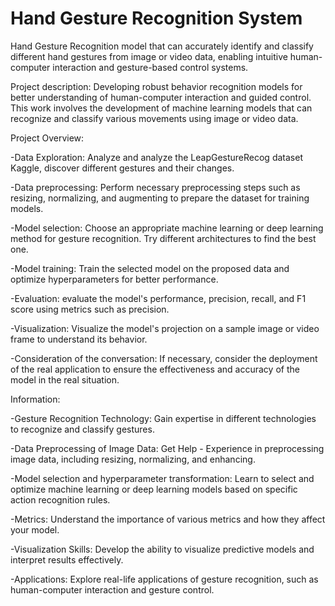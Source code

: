 # Hand Gesture Recognition System

Hand Gesture Recognition model that can accurately identify and classify different hand gestures from image or video data, enabling intuitive human-computer interaction and gesture-based control systems.

Project description: Developing robust behavior recognition models for better understanding of human-computer interaction and guided control. This work involves the development of machine learning models that can recognize and classify various movements using image or video data.

Project Overview:

-Data Exploration: Analyze and analyze the LeapGestureRecog dataset Kaggle, discover different gestures and their changes.

-Data preprocessing: Perform necessary preprocessing steps such as resizing, normalizing, and augmenting to prepare the dataset for training models.

-Model selection: Choose an appropriate machine learning or deep learning method for gesture recognition. Try different architectures to find the best one.

-Model training: Train the selected model on the proposed data and optimize hyperparameters for better performance.

-Evaluation: evaluate the model's performance, precision, recall, and F1 score using metrics such as precision.

-Visualization: Visualize the model's projection on a sample image or video frame to understand its behavior.

-Consideration of the conversation: If necessary, consider the deployment of the real application to ensure the effectiveness and accuracy of the model in the real situation.

Information:

-Gesture Recognition Technology: Gain expertise in different technologies to recognize and classify gestures.

-Data Preprocessing of Image Data: Get Help - Experience in preprocessing image data, including resizing, normalizing, and enhancing.

-Model selection and hyperparameter transformation: Learn to select and optimize machine learning or deep learning models based on specific action recognition rules.

-Metrics: Understand the importance of various metrics and how they affect your model.

-Visualization Skills: Develop the ability to visualize predictive models and interpret results effectively.

-Applications: Explore real-life applications of gesture recognition, such as human-computer interaction and gesture control.
